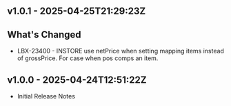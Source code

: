 ## v1.0.1 - <span class="utc-date">2025-04-25T21:29:23Z</span>

## What's Changed
* LBX-23400 - INSTORE use netPrice when setting mapping items instead of grossPrice. For case when pos comps an item.


## v1.0.0 - <span class="utc-date">2025-04-24T12:51:22Z</span>

* Initial Release Notes


